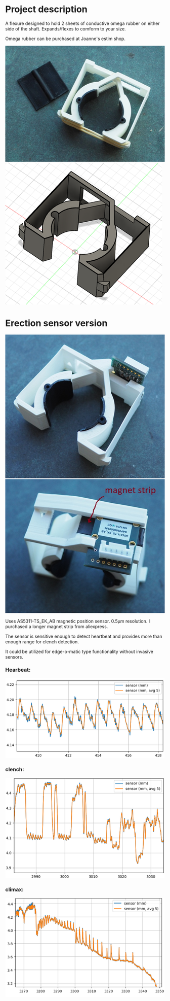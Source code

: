 # Project description

A flexure designed to hold 2 sheets of conductive omega rubber
on either side of the shaft. Expands/flexes to comform to your size.

Omega rubber can be purchased at Joanne's estim shop.


![](images/picture.jpg)
![](images/fusion.png)

# Erection sensor version

![](images/with-sensor-1.jpg)
![](images/with-sensor-2.jpg)

Uses AS5311-TS_EK_AB magnetic position sensor. 0.5µm resolution.
I purchased a longer magnet strip from aliexpress.

The sensor is sensitive enough to detect heartbeat and provides
more than enough range for clench detection.

It could be utilized for edge-o-matic type functionality
without invasive sensors.

### Hearbeat:
![](images/sample-data-heartbeat.png)

### clench:
![](images/sample-data-clench.png)

### climax:
![](images/sample-data-climax.png)